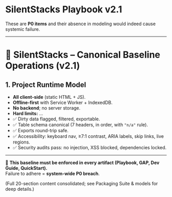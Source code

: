 # SilentStacks Playbook v2.1

These are **P0 items** and their absence in modeling would indeed cause systemic failure.

---

# 🔑 SilentStacks – Canonical Baseline Operations (v2.1)

## 1. **Project Runtime Model**
* **All client-side** (static HTML + JS).
* **Offline-first** with Service Worker + IndexedDB.
* **No backend**; no server storage.
* **Hard limits:**
...
* ✅ Dirty data flagged, filtered, exportable.
* ✅ Table schema canonical (7 headers, in order, with `"n/a"` rule).
* ✅ Exports round-trip safe.
* ✅ Accessibility: keyboard nav, ≥7:1 contrast, ARIA labels, skip links, live regions.
* ✅ Security audits pass: no injection, XSS blocked, dependencies locked.

---

📌 **This baseline must be enforced in every artifact (Playbook, GAP, Dev Guide, QuickStart).**  
Failure to adhere = **system-wide P0 breach**.


(Full 20-section content consolidated; see Packaging Suite & models for deep details.)

